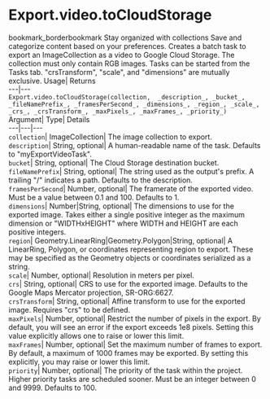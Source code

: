  
#  Export.video.toCloudStorage 
bookmark_borderbookmark Stay organized with collections  Save and categorize content based on your preferences.
Creates a batch task to export an ImageCollection as a video to Google Cloud Storage. The collection must only contain RGB images. Tasks can be started from the Tasks tab. "crsTransform", "scale", and "dimensions" are mutually exclusive. 
Usage| Returns  
---|---  
`Export.video.toCloudStorage(collection,  _description_, _bucket_, _fileNamePrefix_, _framesPerSecond_, _dimensions_, _region_, _scale_, _crs_, _crsTransform_, _maxPixels_, _maxFrames_, _priority_)`  
Argument|  Type| Details  
---|---|---  
`collection`| ImageCollection| The image collection to export.  
`description`| String, optional| A human-readable name of the task. Defaults to "myExportVideoTask".  
`bucket`| String, optional| The Cloud Storage destination bucket.  
`fileNamePrefix`| String, optional| The string used as the output's prefix. A trailing "/" indicates a path. Defaults to the description.  
`framesPerSecond`| Number, optional| The framerate of the exported video. Must be a value between 0.1 and 100. Defaults to 1.  
`dimensions`| Number|String, optional| The dimensions to use for the exported image. Takes either a single positive integer as the maximum dimension or "WIDTHxHEIGHT" where WIDTH and HEIGHT are each positive integers.  
`region`| Geometry.LinearRing|Geometry.Polygon|String, optional| A LinearRing, Polygon, or coordinates representing region to export. These may be specified as the Geometry objects or coordinates serialized as a string.  
`scale`| Number, optional| Resolution in meters per pixel.  
`crs`| String, optional| CRS to use for the exported image. Defaults to the Google Maps Mercator projection, SR-ORG:6627.  
`crsTransform`| String, optional| Affine transform to use for the exported image. Requires "crs" to be defined.  
`maxPixels`| Number, optional| Restrict the number of pixels in the export. By default, you will see an error if the export exceeds 1e8 pixels. Setting this value explicitly allows one to raise or lower this limit.  
`maxFrames`| Number, optional| Set the maximum number of frames to export. By default, a maximum of 1000 frames may be exported. By setting this explicitly, you may raise or lower this limit.  
`priority`| Number, optional| The priority of the task within the project. Higher priority tasks are scheduled sooner. Must be an integer between 0 and 9999. Defaults to 100.  
